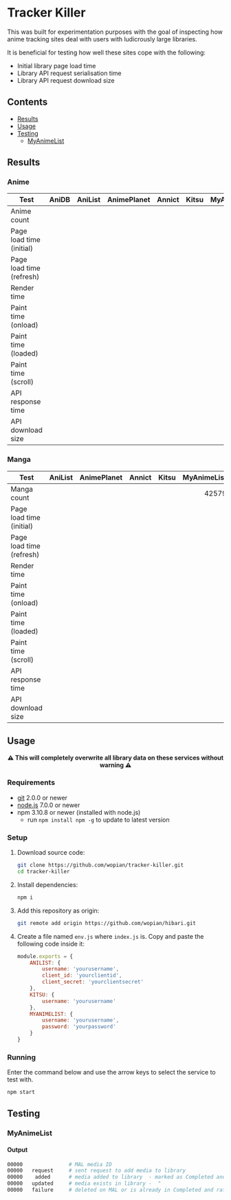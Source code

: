 # Tracker Killer
This was built for experimentation purposes with the goal of inspecting how anime tracking sites deal
with users with ludicrously large libraries.

It is beneficial for testing how well these sites cope with the following:
- Initial library page load time
- Library API request serialisation time
- Library API request download size

## Contents
- [Results](#results)
- [Usage](#usage)
- [Testing](#testing)
    - [MyAnimeList](#myanimelist)

## Results
### Anime
| Test                      | AniDB | AniList   | AnimePlanet   | Annict    | Kitsu | MyAnimeList
| ------------------------- | ----: | --------: | ------------: | --------: | ----: | ----------:
| Anime count               |       |           |               |           |       | 12608
| Page load time (initial)  |       |           |               |           |       |
| Page load time (refresh)  |       |           |               |           |       |
| Render time               |       |           |               |           |       |
| Paint time (onload)       |       |           |               |           |       |
| Paint time (loaded)       |       |           |               |           |       |
| Paint time (scroll)       |       |           |               |           |       |
| API response time         |       |           |               |           |       |
| API download size         |       |           |               |           |       |

### Manga
| Test                      | AniList   | AnimePlanet   | Annict    | Kitsu | MyAnimeList
| ------------------------- | --------: | ------------: | --------: | ----: | ----------:
| Manga count               |           |               |           |       | 42579
| Page load time (initial)  |           |               |           |       |
| Page load time (refresh)  |           |               |           |       |
| Render time               |           |               |           |       |
| Paint time (onload)       |           |               |           |       |
| Paint time (loaded)       |           |               |           |       |
| Paint time (scroll)       |           |               |           |       |
| API response time         |           |               |           |       |
| API download size         |           |               |           |       |

## Usage
**<p align="center">⚠️️ This will completely overwrite all library data on these services without warning ⚠️️</p>**

### Requirements
- [git](https://git-scm.com/) 2.0.0 or newer
- [node.js](https://nodejs.org) 7.0.0 or newer
- npm 3.10.8 or newer (installed with node.js)
  - run `npm install npm -g` to update to latest version

### Setup
1. Download source code:

    ```bash
    git clone https://github.com/wopian/tracker-killer.git
    cd tracker-killer
    ```
2. Install dependencies:

    ```bash
    npm i
    ```

3. Add this repository as origin:

    ```bash
    git remote add origin https://github.com/wopian/hibari.git
    ```

4. Create a file named `env.js` where `index.js` is. Copy and paste
the following code inside it:

    ```javascript
    module.exports = {
        ANILIST: {
            username: 'yourusername',
            client_id: 'yourclientid',
            client_secret: 'yourclientsecret'
        },
        KITSU: {
            username: 'yourusername'
        },
        MYANIMELIST: {
            username: 'yourusername',
            password: 'yourpassword'
        }
    }
    ```

### Running
Enter the command below and use the arrow keys to select the service to test with.
```bash
npm start
```

## Testing
### MyAnimeList
#### Output
```bash
00000               # MAL media ID
00000   request     # sent request to add media to library
00000    added      # media added to library  - marked as Completed and rated 10/10
00000   updated     # media exists in library -  "                               "
00000   failure     # deleted on MAL or is already in Completed and rated 10/10
```
